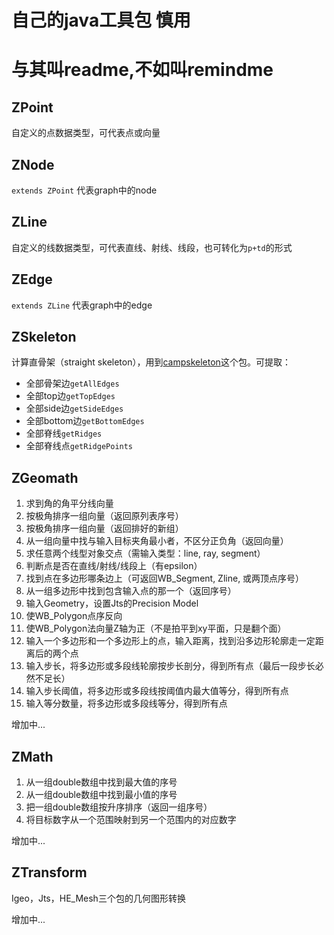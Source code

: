 # 自己的java工具包 慎用
# 与其叫readme,不如叫remindme
## ZPoint
自定义的点数据类型，可代表点或向量
## ZNode
`extends ZPoint` 代表graph中的node
## ZLine
自定义的线数据类型，可代表直线、射线、线段，也可转化为`p+td`的形式
## ZEdge
`extends ZLine` 代表graph中的edge
## ZSkeleton
计算直骨架（straight skeleton），用到[campskeleton](https://github.com/twak/campskeleton "campskeleton")这个包。可提取：
* 全部骨架边`getAllEdges`
* 全部top边`getTopEdges`
* 全部side边`getSideEdges`
* 全部bottom边`getBottomEdges`
* 全部脊线`getRidges`
* 全部脊线点`getRidgePoints`
## ZGeomath
1. 求到角的角平分线向量
2. 按极角排序一组向量（返回原列表序号）
3. 按极角排序一组向量（返回排好的新组）
4. 从一组向量中找与输入目标夹角最小者，不区分正负角（返回向量）
5. 求任意两个线型对象交点（需输入类型：line, ray, segment）
6. 判断点是否在直线/射线/线段上（有epsilon）
7. 找到点在多边形哪条边上（可返回WB_Segment, Zline, 或两顶点序号）
8. 从一组多边形中找到包含输入点的那一个（返回序号）
9. 输入Geometry，设置Jts的Precision Model
10. 使WB_Polygon点序反向
11. 使WB_Polygon法向量Z轴为正（不是拍平到xy平面，只是翻个面）
12. 输入一个多边形和一个多边形上的点，输入距离，找到沿多边形轮廓走一定距离后的两个点
13. 输入步长，将多边形或多段线轮廓按步长剖分，得到所有点（最后一段步长必然不足长）
14. 输入步长阈值，将多边形或多段线按阈值内最大值等分，得到所有点
15. 输入等分数量，将多边形或多段线等分，得到所有点

增加中...
## ZMath
1. 从一组double数组中找到最大值的序号
2. 从一组double数组中找到最小值的序号
3. 把一组double数组按升序排序（返回一组序号）
4. 将目标数字从一个范围映射到另一个范围内的对应数字

增加中...
## ZTransform
Igeo，Jts，HE_Mesh三个包的几何图形转换

增加中...
